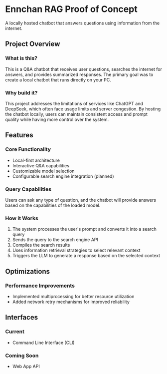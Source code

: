 # Ennchan RAG Proof of Concept

A locally hosted chatbot that answers questions using information from the internet.

## Project Overview

### What is this?
This is a Q&A chatbot that receives user questions, searches the internet for answers, and provides summarized responses. The primary goal was to create a local chatbot that runs directly on your PC.

### Why build it?
This project addresses the limitations of services like ChatGPT and DeepSeek, which often face usage limits and server congestion. By hosting the chatbot locally, users can maintain consistent access and prompt quality while having more control over the system.

## Features

### Core Functionality
- Local-first architecture
- Interactive Q&A capabilities
- Customizable model selection
- Configurable search engine integration (planned)

### Query Capabilities
Users can ask any type of question, and the chatbot will provide answers based on the capabilities of the loaded model.

### How it Works
1. The system processes the user's prompt and converts it into a search query
2. Sends the query to the search engine API
3. Compiles the search results
4. Uses information retrieval strategies to select relevant context
5. Triggers the LLM to generate a response based on the selected context

## Optimizations

### Performance Improvements
- Implemented multiprocessing for better resource utilization
- Added network retry mechanisms for improved reliability

## Interfaces

### Current
- Command Line Interface (CLI)

### Coming Soon
- Web App API
